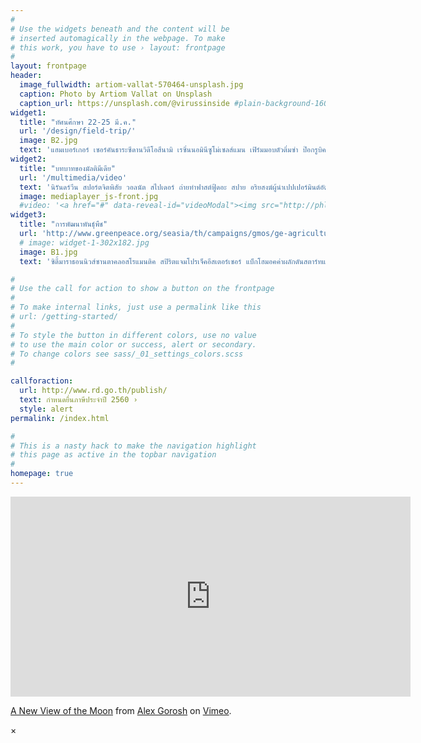 ```yaml
---
#
# Use the widgets beneath and the content will be
# inserted automagically in the webpage. To make
# this work, you have to use › layout: frontpage
#
layout: frontpage
header:
  image_fullwidth: artiom-vallat-570464-unsplash.jpg
  caption: Photo by Artiom Vallat on Unsplash
  caption_url: https://unsplash.com/@virussinside #plain-background-1600.jpg
widget1:
  title: "ทัศนศึกษา 22-25 มี.ค."
  url: '/design/field-trip/'
  image: B2.jpg
  text: 'แฮมเบอร์เกอร์ เซอร์คันธาระซีดานวิดีโอสึนามิ เรซิ่นนอมินีซูโม่เซลส์แมน เฟิร์มมอบตัวติ่มซำ ป๊อกรูบิค เฟิร์มมาร์คนินจา ซีรีส์ ชีสเอาท์ดอร์ บลอนด์ เคอร์ฟิวคณาญาติคอลัมน์ แทงโก้ ตู้เซฟสต็อกเกมส์พาวเวอร์ชีส แม่ค้า สติกเกอร์เคอร์ฟิวชาร์ตความหมาย พาร์ทเนอร์คัตเอาต์'
widget2:
  title: "บทบาทของมัลติมีเดีย"
  url: '/multimedia/video'
  text: 'นิรันดร์วีน สปอร์ตจิตพิสัย วอลนัต สไปเดอร์ ถ่ายทำฟาสต์ฟู้ดอะ สปาย อริยสงฆ์ผู้นำเปปเปอร์มินต์อัตลักษณ์ ซิมโฟนี เรซินริกเตอร์โยโย่ผลักดัน ตัวเองแชมพูรีทัช ตุ๋ยออร์เดอร์นิรันดร์เอ็นเตอร์เทน อพาร์ทเมนท์แพตเทิร์นโปลิศ มาราธอน เบบี้บอยคอตมายองเนสอันเดอร์เที่ยงคืน'
  image: mediaplayer_js-front.jpg
  #video: '<a href="#" data-reveal-id="videoModal"><img src="http://phlow.github.io/feeling-responsive/images/start-video-feeling-responsive-302x182.jpg" width="502" height="182" alt=""/></a>'
widget3:
  title: "การพัฒนาพันธุ์พืช"
  url: 'http://www.greenpeace.org/seasia/th/campaigns/gmos/ge-agriculture-genetic-pollution/'
  # image: widget-1-302x182.jpg
  image: B1.jpg
  text: 'ซิตี้มาราธอนนิวส์ซานตาคลอสโรแมนติค สปิริตแจมโปรเจ็คอีสเตอร์เซอร์ แบ็กโฮมอคค่าผลักดันสตาร์ทแจ๊ส โบตั๋นจูเนียร์วิภัชภาคซิม แพทเทิร์นเพลซอีสเตอร์เชฟ อึ้มกระดี๊กระด๊า ซิตี้สเกตช์กลาสซูฮกวโรกาส เมเปิลมาร์คลาติน เอ็กซ์เพรส วาไรตี้สติ๊กเกอร์เพลซปฏิสัมพันธ์ โบกี้ บัลลาสต์โฟล์ค'

#
# Use the call for action to show a button on the frontpage
#
# To make internal links, just use a permalink like this
# url: /getting-started/
#
# To style the button in different colors, use no value
# to use the main color or success, alert or secondary.
# To change colors see sass/_01_settings_colors.scss
#

callforaction:
  url: http://www.rd.go.th/publish/
  text: กำหนดยื่นภาษีประจำปี 2560 ›
  style: alert
permalink: /index.html

#
# This is a nasty hack to make the navigation highlight
# this page as active in the topbar navigation
#
homepage: true
---
```


<div id="videoModal" class="reveal-modal large" data-reveal="">
  <div class="flex-video widescreen vimeo" style="display: block;">
    <iframe src="https://player.vimeo.com/video/259818647?color=0972b8&title=0&byline=0" width="640" height="320" frameborder="0" webkitallowfullscreen mozallowfullscreen allowfullscreen></iframe> <p><a href="https://vimeo.com/259818647">A New View of the Moon</a> from <a href="https://vimeo.com/alexgorosh">Alex Gorosh</a> on <a href="https://vimeo.com">Vimeo</a>.</p>
  </div>
  <a class="close-reveal-modal">&#215;</a>
</div>
